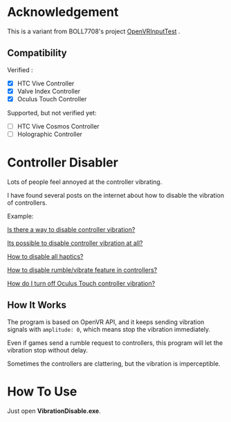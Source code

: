 # Acknowledgement
This is a variant from BOLL7708's project [OpenVRInputTest](https://github.com/BOLL7708/OpenVRInputTest) .

## Compatibility
Verified : 
- [x] HTC Vive Controller
- [X] Valve Index Controller
- [X] Oculus Touch Controller

Supported, but not verified yet:
- [ ] HTC Vive Cosmos Controller
- [ ] Holographic Controller

# Controller Disabler
Lots of people feel annoyed at the controller vibrating.

I have found several posts on the internet about how to disable the vibration of controllers.

Example:

[Is there a way to disable controller vibration?](https://www.reddit.com/r/WindowsMR/comments/8obiml/is_there_a_way_to_disable_controller_vibration/)

[Its possible to disable controller vibration at all?](https://www.reddit.com/r/Vive/comments/94noui/its_possible_to_disable_controller_vibration_at/e3n8e7d/)

[How to disable all haptics?](https://www.reddit.com/r/WindowsMR/comments/ds7qna/how_to_disable_all_haptics/)

[How to disable rumble/vibrate feature in controllers?](https://www.reddit.com/r/WindowsMR/comments/9gtafh/how_to_disable_rumblevibrate_feature_in/)

[How do I turn off Oculus Touch controller vibration?](https://forums.oculusvr.com/community/discussion/69874/how-do-i-turn-off-oculus-touch-controller-vibration)

## How It Works
The program is based on OpenVR API, and it keeps sending vibration signals with ``amplitude: 0``, which means stop the vibration immediately.

Even if games send a rumble request to controllers, this program will let the vibration stop without delay.

Sometimes the controllers are clattering, but the vibration is imperceptible.

# How To Use

Just open **VibrationDisable.exe**.
